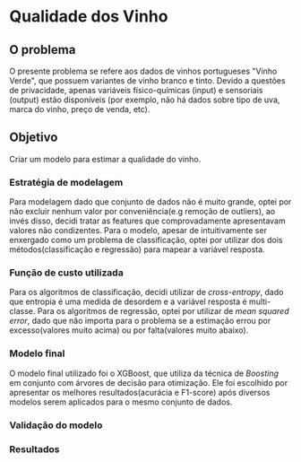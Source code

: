 # Qualidade dos Vinho

## O problema
O presente problema se refere aos dados de vinhos portugueses "Vinho Verde", que possuem
variantes de vinho branco e tinto. Devido a questões de privacidade, apenas variáveis
físico-químicas (input) e sensoriais (output) estão disponíveis (por exemplo, não há dados
sobre tipo de uva, marca do vinho, preço de venda, etc).

## Objetivo
Criar um modelo para estimar a qualidade do vinho.

### Estratégia de modelagem
Para modelagem dado que conjunto de dados não é muito grande, optei por não excluir nenhum valor por conveniência(e.g remoção de outliers), ao invés disso, decidi tratar as features que comprovadamente apresentavam valores não condizentes. Para o modelo, apesar de intuitivamente ser enxergado como um problema de classificação, optei por utilizar dos dois métodos(classificação e regressão) para mapear a variável resposta.
### Função de custo utilizada
Para os algoritmos de classificação, decidi utilizar de _cross-entropy_, dado que entropia é uma medida de desordem e a variável resposta é multi-classe.
Para os algoritmos de regressão, optei por utilizar de _mean squared error_, dado que não importa para o problema se a estimação errou por excesso(valores muito acima) ou por falta(valores muito abaixo).
### Modelo final
O modelo final utilizado foi o XGBoost, que utiliza da técnica de _Boosting_ em conjunto com árvores de decisão para otimização. Ele foi escolhido por apresentar os melhores resultados(acurácia e F1-score) após diversos modelos serem aplicados para o mesmo conjunto de dados.
### Validação do modelo
### Resultados
